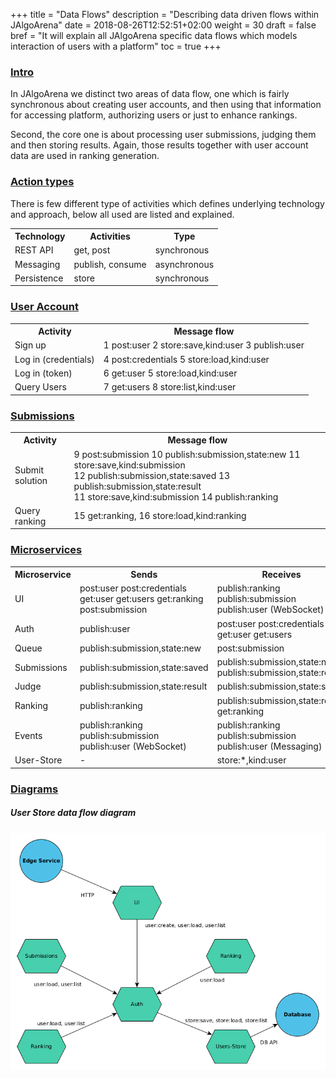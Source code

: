 +++
title = "Data Flows"
description = "Describing data driven flows within JAlgoArena"
date = 2018-08-26T12:52:51+02:00
weight = 30
draft = false
bref = "It will explain all JAlgoArena specific data flows which models interaction of users with a platform"
toc = true
+++

<h3 class="section-head" id="h-intro"><a href="#h-intro">Intro</a></h3>

In JAlgoArena we distinct two areas of data flow, one which is fairly synchronous about creating user accounts, and then
using that information for accessing platform, authorizing users or just to enhance rankings.

Second, the core one is about processing user submissions, judging them and then storing results. Again, those results
together with user account data are used in ranking generation.

<h3 class="section-head" id="h-action-types"><a href="#h-action-types">Action types</a></h3>

There is few different type of activities which defines underlying technology and approach, below all used are listed and explained.

<table class="bordered striped">
    <tr>
        <th>Technology</th>
        <th>Activities</th>
        <th>Type</th>
    </tr>
    <tr>
        <td>REST API</td>
        <td>get, post</td>
        <td>synchronous</td>
    </tr>
    <tr>
        <td>Messaging</td>
        <td>publish, consume</td>
        <td>asynchronous</td>
    </tr>
    <tr>
        <td>Persistence</td>
        <td>store</td>
        <td>synchronous</td>
    </tr>
</table>


<h3 class="section-head" id="h-user"><a href="#h-user">User Account</a></h3>

<table class="bordered striped">
    <tr>
        <th>Activity</th>
        <th>Message flow</th>
    </tr>
    <tr>
        <td>Sign up</td>
        <td>1 post:user 2 store:save,kind:user 3 publish:user</td>
    </tr>
    <tr>
        <td>Log in (credentials)</td>
        <td>4 post:credentials 5 store:load,kind:user</td>
    </tr>
    <tr>
        <td>Log in (token)</td>
        <td>6 get:user 5 store:load,kind:user</td>
    </tr>
    <tr>
        <td>Query Users</td>
        <td>7 get:users 8 store:list,kind:user</td>
    </tr>
</table>

<h3 class="section-head" id="h-user"><a href="#h-user">Submissions</a></h3>

<table class="bordered striped">
    <tr>
        <th>Activity</th>
        <th>Message flow</th>
    </tr>
    <tr>
        <td>Submit solution</td>
        <td>
            9 post:submission 10 publish:submission,state:new 11 store:save,kind:submission 
            <br/>12 publish:submission,state:saved 13 publish:submission,state:result 
            <br/>11 store:save,kind:submission 14 publish:ranking
        </td>
    </tr>
    <tr>
        <td>Query ranking</td>
        <td>15 get:ranking, 16 store:load,kind:ranking</td>
    </tr>    
</table>

<h3 class="section-head" id="h-microservices"><a href="#h-microservices">Microservices</a></h3>

<table class="bordered striped">
    <tr>
        <th>Microservice</th>
        <th>Sends</th>
        <th>Receives</th>
    </tr>
    <tr>
        <td>UI</td>
        <td>post:user post:credentials get:user get:users get:ranking post:submission</td>
        <td>publish:ranking publish:submission publish:user (WebSocket)</td>
    </tr>
    <tr>
        <td>Auth</td>
        <td>publish:user</td>
        <td>post:user post:credentials get:user get:users</td>
    </tr>
    <tr>
        <td>Queue</td>
        <td>publish:submission,state:new</td>
        <td>post:submission</td>
    </tr>
    <tr>
        <td>Submissions</td>
        <td>publish:submission,state:saved</td>
        <td>publish:submission,state:new publish:submission,state:result</td>
    </tr>
    <tr>
        <td>Judge</td>
        <td>publish:submission,state:result</td>
        <td>publish:submission,state:saved</td>
    </tr>
    <tr>
        <td>Ranking</td>
        <td>publish:ranking</td>
        <td>publish:submission,state:result get:ranking</td>
    </tr>
    <tr>
        <td>Events</td>
        <td>publish:ranking publish:submission publish:user (WebSocket)</td>
        <td>publish:ranking publish:submission publish:user (Messaging)</td>
    </tr>
    <tr>
        <td>User-Store</td>
        <td>-</td>
        <td>store:*,kind:user</td>
    </tr>
</table>

<h3 class="section-head" id="h-diagrams"><a href="#h-diagrams">Diagrams</a></h3>

<h5>User Store data flow diagram</h5>

![](https://raw.githubusercontent.com/jalgoarena/jalgoarena.github.io/master/images/data_flow_user.png)